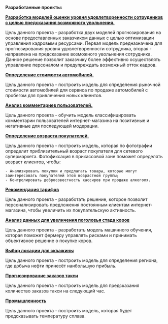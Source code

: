 **Разработанные проекты:**

[**Разработка моделей оценки уровня удовлетворенности сотрудников с целью предсказания возможного увольнения.**](https://github.com/Dnevvs/Data-Science-Projects/tree/main/Employee%20Satisfaction)
  
  Цель данного проекта - разработка двух моделей прогнозирования на основе предоставленных заказчиком данных с целью оптимизации управления кадровыми ресурсами. Первая модель предназначена для прогнозирования уровня удовлетворенности сотрудника, вторая - направлена на предсказание возможного увольнения сотрудника. Данное решение позволит заказчику более эффективно осуществлять управление персоналом и предупреждать возможный отток кадров.

[**Определение стоимости автомобилей.**](https://github.com/Dnevvs/Data-Science-Projects/tree/main/Car%20Cost%20Prediction)
  
  Цель данного проекта - построить модель для определения рыночной стоимости автомобилей для 
сервиса по продаже автомобилей с пробегом для привлечения новых клиентов.

[**Анализ комментариев пользователей.**](https://github.com/Dnevvs/Data-Science-Projects/tree/main/Toxic%20Comments%20Analysis)
  
  Цель данного проекта - обучить модель классифицировать комментарии пользователей интернет-магазина на позитивные и негативные для последующей модерации.

[**Определение возраста покупателей.**](https://github.com/Dnevvs/Data-Science-Projects/tree/main/Customers%20Age%20Prediction)
  
  Цель данного проекта - построить модель, которая по фотографии определит приблизительный возраст покупателя для сетевого супермаркета. Фотофиксация в прикассовой зоне поможет определять возраст клиентов, чтобы:
  
    - Анализировать покупки и предлагать товары, которые могут заинтересовать покупателей этой возрастной группы;
    - Контролировать добросовестность кассиров при продаже алкоголя.

[**Рекомендация тарифов**](https://github.com/Dnevvs/Data-Science-Projects/tree/main/Consumer%20Activity%20Prediction)

  Цель данного проекта - разработать решение, которое позволит персонализировать предложения постоянным клиентам интернет-магазина, чтобы увеличить их покупательскую активность.

[**Анализ данных для увеличения поголовья стада коров**](https://github.com/Dnevvs/Data-Science-Projects/tree/main/Milk%20Yield%20Prediction)

  Цель данного проекта - разработать модель машинного обучения, которая поможет фермеру управлять рисками и принимать объективное решение о покупке коров.

[**Выбор локации для скважины**](https://github.com/Dnevvs/Data-Science-Projects/tree/main/Oil%20Production%20Forecast)

  Цель данного проекта - построить модель для определения региона, где добыча нефти принесёт наибольшую прибыль.

[**Прогнозирование заказов такси**](https://github.com/Dnevvs/Data-Science-Projects/tree/main/Taxi%20Demand%20Prediction)
  
  Цель данного проекта - построить модель для предсказания количество заказов такси на следующий час.

[**Промышленность**]()
  
  Цель данного проекта - построить модель, которая будет предсказывать температуру сплава.

